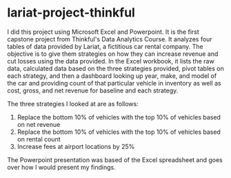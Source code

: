 # lariat-project-thinkful

I did this project using Microsoft Excel and Powerpoint.  It is the first capstone project from Thinkful's Data Analytics Course.  It analyzes four tables of data provided by Lariat, a fictitious car rental company.  The objective is to give them strategies on how they can increase revenue and cut losses using the data provided.  In the Excel workbook, it lists the raw data, calculated data based on the three strategies provided, pivot tables on each strategy, and then a dashboard looking up year, make, and model of the car and providing count of that particular vehicle in inventory as well as cost, gross, and net revenue for baseline and each strategy.

The three strategies I looked at are as follows:

1.  Replace the bottom 10% of vehicles with the top 10% of vehicles based on net revenue
2.  Replace the bottom 10% of vehicles with the top 10% of vehicles based on rental count
3.  Increase fees at airport locations by 25%

The Powerpoint presentation was based of the Excel spreadsheet and goes over how I would present my findings.
